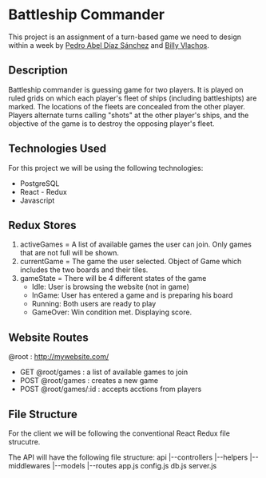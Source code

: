 # Battleship Commander
This project is an assignment of a turn-based game we need to design within a week by [Pedro Abel Díaz Sánchez](https://github.com/coderHook) and [Billy Vlachos](http://github.com/lakylekidd).

## Description
Battleship commander is guessing game for two players. It is played on ruled grids on which each player's fleet of ships (including battleshipts) are marked. The locations of the fleets are concealed from the other player. Players alternate turns calling "shots" at the other player's ships, and the objective of the game is to destroy the opposing player's fleet.

## Technologies Used
For this project we will be using the following technologies:
* PostgreSQL
* React - Redux
* Javascript

## Redux Stores
1. activeGames = A list of available games the user can join. Only games that are not full will be shown.
2. currentGame = The game the user selected. Object of Game which includes the two boards and their tiles.
3. gameState = There will be 4 different states of the game 
    * Idle: User is browsing the website (not in game)
    * InGame: User has entered a game and is preparing his board
    * Running: Both users are ready to play
    * GameOver: Win condition met. Displaying score.

## Website Routes
@root : http://mywebsite.com/
* GET @root/games : a list of available games to join
* POST @root/games : creates a new game
* POST @root/games/:id : accepts acctions from players

## File Structure
For the client we will be following the conventional React Redux file strucutre.

The API will have the following file structure:
api
|--controllers
|--helpers
|--middlewares
|--models
|--routes
app.js
config.js
db.js
server.js
